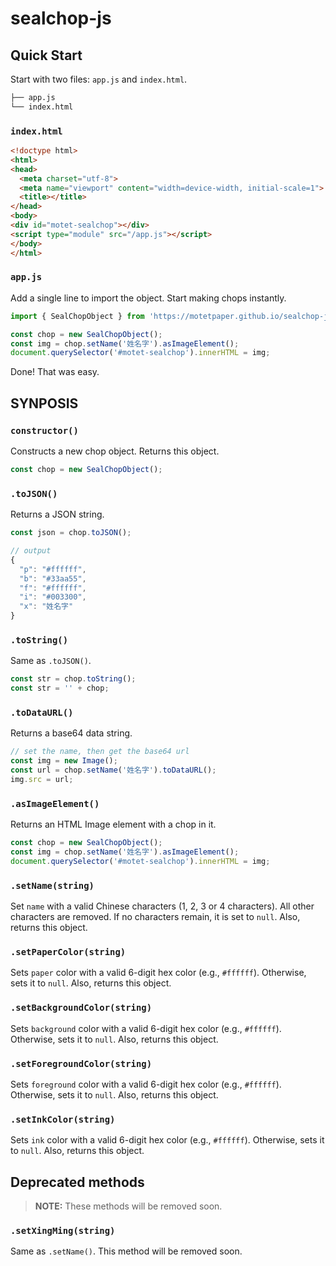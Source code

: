 # sealchop-js

## Quick Start

Start with two files: `app.js` and `index.html`.

```bash
├── app.js
└── index.html
```

### `index.html`

```html
<!doctype html>
<html>
<head>
  <meta charset="utf-8">
  <meta name="viewport" content="width=device-width, initial-scale=1">
  <title></title>
</head>
<body>
<div id="motet-sealchop"></div>
<script type="module" src="/app.js"></script>
</body>
</html>
```

### `app.js`

Add a single line to import the object. Start making chops instantly.

```javascript
import { SealChopObject } from 'https://motetpaper.github.io/sealchop-js/SealChopObject.js'

const chop = new SealChopObject();
const img = chop.setName('姓名字').asImageElement();
document.querySelector('#motet-sealchop').innerHTML = img;
```

Done! That was easy.

## SYNPOSIS

### `constructor()`

Constructs a new chop object. Returns this object.

```javascript
const chop = new SealChopObject();
```

### `.toJSON()`

Returns a JSON string.

```javascript
const json = chop.toJSON();

// output
{
  "p": "#ffffff",
  "b": "#33aa55",
  "f": "#ffffff",
  "i": "#003300",
  "x": "姓名字"
}
```

### `.toString()`

Same as `.toJSON()`.

```javascript
const str = chop.toString();
const str = '' + chop;
```

### `.toDataURL()`

Returns a base64 data string.

```javascript
// set the name, then get the base64 url
const img = new Image();
const url = chop.setName('姓名字').toDataURL();
img.src = url;
```

### `.asImageElement()`

Returns an HTML Image element with a chop in it.

```javascript
const chop = new SealChopObject();
const img = chop.setName('姓名字').asImageElement();
document.querySelector('#motet-sealchop').innerHTML = img;
```

### `.setName(string)`

Set `name` with a valid Chinese characters (1, 2, 3 or 4 characters). All other characters are removed. If no characters remain, it is set to `null`. Also, returns this object.

### `.setPaperColor(string)`

Sets `paper` color with a valid 6-digit hex color (e.g., `#ffffff`). Otherwise, sets it to `null`. Also, returns this object.

### `.setBackgroundColor(string)`

Sets `background` color with a valid 6-digit hex color (e.g., `#ffffff`). Otherwise, sets it to `null`. Also, returns this object.


### `.setForegroundColor(string)`

Sets `foreground` color with a valid 6-digit hex color (e.g., `#ffffff`). Otherwise, sets it to `null`. Also, returns this object.


### `.setInkColor(string)`

Sets `ink` color with a valid 6-digit hex color (e.g., `#ffffff`). Otherwise, sets it to `null`. Also, returns this object.


## Deprecated methods

> **NOTE:** These methods will be removed soon.

### `.setXingMing(string)`

Same as `.setName()`. This method will be removed soon.


